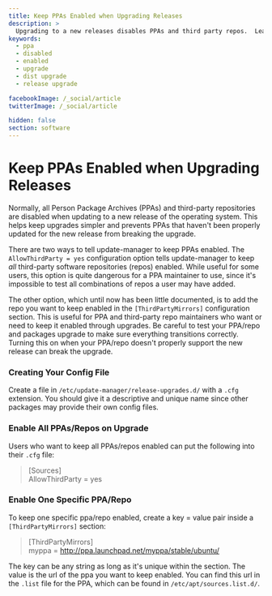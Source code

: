 ```yaml
---
title: Keep PPAs Enabled when Upgrading Releases
description: >
  Upgrading to a new releases disables PPAs and third party repos.  Learn how to keep your PPA or third party repo enabled during upgrades.
keywords:
  - ppa
  - disabled
  - enabled
  - upgrade
  - dist upgrade
  - release upgrade

facebookImage: /_social/article
twitterImage: /_social/article

hidden: false
section: software
---
```


# Keep PPAs Enabled when Upgrading Releases

Normally, all Person Package Archives (PPAs) and third-party repositories are disabled when updating to a new release of the operating system.  This helps keep upgrades simpler and prevents PPAs that haven't been properly updated for the new release from breaking the upgrade.

There are two ways to tell update-manager to keep PPAs enabled. The `AllowThirdParty = yes` configuration option tells update-manager to keep *all* third-party software repositories (repos) enabled. While useful for some users, this option is quite dangerous for a PPA maintainer to use, since it's impossible to test all combinations of repos a user may have added.

The other option, which until now has been little documented, is to add the repo you want to keep enabled in the `[ThirdPartyMirrors]` configuration section. This is useful for PPA and third-party repo maintainers who want or need to keep it enabled through upgrades. Be careful to test your PPA/repo and packages upgrade to make sure everything transitions correctly. Turning this on when your PPA/repo doesn't properly support the new release can break the upgrade.

### Creating Your Config File

Create a file in `/etc/update-manager/release-upgrades.d/` with a `.cfg` extension. You should give it a descriptive and unique name since other packages may provide their own config files.

### Enable All PPAs/Repos on Upgrade

Users who want to keep all PPAs/repos enabled can put the following into their `.cfg` file:

> \[Sources\]  
> AllowThirdParty = yes  

### Enable One Specific PPA/Repo

To keep one specific ppa/repo enabled, create a key = value pair inside a `[ThirdPartyMirrors]` section:

> \[ThirdPartyMirrors\]  
> myppa = http://ppa.launchpad.net/myppa/stable/ubuntu/  

The key can be any string as long as it's unique within the section. The value is the url of the ppa you want to keep enabled.  You can find this url in the `.list` file for the PPA, which can be found in `/etc/apt/sources.list.d/`.

